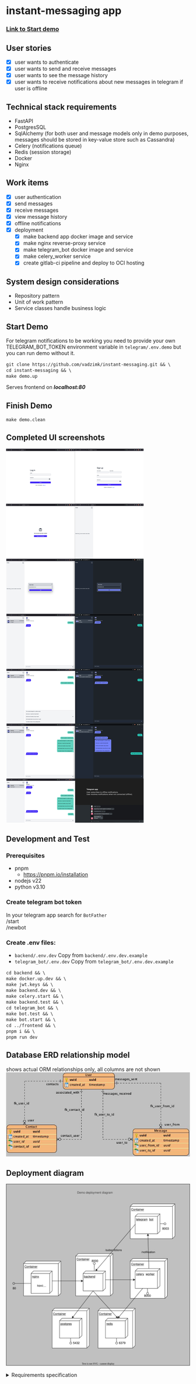 # instant-messaging app
### [Link to Start demo](#start-demo)

## User stories
- [x] user wants to authenticate
- [x] user wants to send and receive messages
- [x] user wants to see the message history
- [x] user wants to receive notifications about new messages in telegram if user is offline
  
## Technical stack requirements
- FastAPI
- PostgresSQL
- SqlAlchemy (for both user and message models only in demo purposes, messages should be stored in key-value store such as Cassandra)
- Celery (notifications queue)
- Redis (session storage)
- Docker
- Nginx
  
## Work items
- [x] user authentication
- [x] send messages
- [x] receive messages
- [x] view message history
- [x] offline notifications
- [x] deployment
  - [x] make backend app docker image and service
  - [x] make nginx reverse-proxy service
  - [x] make telegram_bot docker image and service
  - [x] make celery_worker service
  - [x] create gitlab-ci pipeline and deploy to OCI hosting

## System design considerations
- Repository pattern
- Unit of work pattern
- Service classes handle business logic

## Start Demo 
For telegram notifications to be working you need to provide your own TELEGRAM_BOT_TOKEN environment variable in `telegram/.env.demo` but you can run demo without it.

```shell
git clone https://github.com/vadzimk/instant-messaging.git && \
cd instant-messaging && \
make demo.up
```
Serves frontend on ***localhost:80***


## Finish Demo
```shell
make demo.clean
```

## Completed UI screenshots
![UI](screenshots.png)

## Development and Test
### Prerequisites
- pnpm
  - https://pnpm.io/installation
- nodejs v22
- python v3.10

### Create telegram bot token
In your telegram app search for `BotFather`  
/start  
/newbot

### Create .env files:
- `backend/.env.dev` Copy from `backend/.env.dev.example` 
- `telegram_bot/.env.dev` Copy from `telegram_bot/.env.dev.example` 

```shell
cd backend && \
make docker.up.dev && \
make jwt.keys && \
make backend.dev && \
make celery.start && \
make backend.test && \
cd telegram_bot && \
make bot.test && \
make bot.start && \
cd ../frontend && \
pnpm i && \
pnpm run dev
```

## Database ERD relationship model
shows actual ORM relationships only, all columns are not shown  
![ERD](backend/migrations/diagrams/ERD_contacts_association_object_step2.jpg)

## Deployment diagram
![DD](Diagram.svg)

<details>
<summary>Requirements specification</summary>

**Цель:** Разработать простой сервис для обмена мгновенными сообщениями между пользователями в реальном времени.

## **📌 Задачи:**

1. **Регистрация и аутентификация пользователей:**  
   * Реализуй возможность регистрации новых пользователей.  
   * Обеспечь аутентификацию и авторизацию при работе с API.  
2. **Отправка и получение сообщений:**  
   * Пользователи могут отправлять сообщения друг другу.  
   * Реализуй получение новых сообщений в реальном времени.  
3. **Сохранение истории сообщений:**  
   * Все сообщения должны сохраняться в базе данных.  
   * Предусмотри возможность получения истории переписки между пользователями.  
4. **Уведомления через Telegram-бота:**  
   * Создай простого Telegram-бота с помощью Aiogram.  
   * Бот должен уведомлять пользователя о новом сообщении, если он офлайн.  
5. **Веб-интерфейс для тестирования:**  
   * Разработай простую веб\-страницу для взаимодействия с сервисом.  
   * Дизайн не важен — можешь использовать любые готовые шаблоны.  
   * Веб-интерфейс может быть реализован на любом языке и стеке по твоему выбору.

     ## **🛠 Технические требования:**

* **Язык программирования:** Python 3.10 или новее.  
* **Фреймворк:** FastAPI для разработки RESTful API.  
* **Асинхронность:**  
  * Используй `async`/`await` для обработки запросов.  
  * Реализуй реальное время с помощью WebSockets или другой технологии по твоему выбору.  
* **Многопоточность:**  
  * Используй многопоточность, где это необходимо для повышения производительности.  
* **Базы данных:**  
  * **PostgreSQL** для хранения пользователей и сообщений.  
  * **Redis** для кэширования и хранения сессий.  
* **ORM и миграции:**  
  * SQLAlchemy для работы с базой данных.  
  * Alembic для управления миграциями.  
* **Фоновые задачи:**  
  * Celery для обработки фоновых задач (например, отправка уведомлений через бота).  
* **Контейнеризация:**  
  * Docker для контейнеризации приложения.  
* **Сервер:**  
  * Nginx для обратного проксирования (можно использовать простой конфигурационный файл).

    ## **🎨 Веб-интерфейс:**

* Должен позволять:  
  * Регистрироваться и входить в систему.  
  * Отправлять и получать сообщения.  
* **Не трать много времени на дизайн.**  
* Можешь использовать любые фреймворки или даже простую HTML-страницу.  
* Готовые шаблоны и библиотеки приветствуются.
</details>